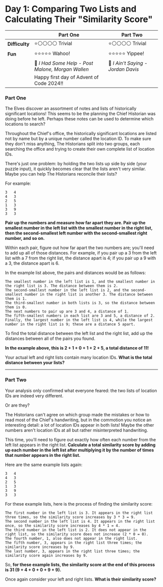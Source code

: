 # Day 1: Comparing Two Lists and Calculating Their "Similarity Score"



|              | Part One                           | Part Two                           |
|--------------|------------------------------------|------------------------------------|
| **Difficulty** | ⭐⚪⚪⚪⚪ Trivial                      | ⭐⚪⚪⚪⚪ Trivial                      |
| **Fun**      | ⭐⭐⭐⭐⭐ Wahoo!                       | ⭐⭐⭐⭐⭐ Yippee!                      |
| | 🎵 *I Had Some Help - Post Malone, Morgan Wallen* | 🎵 *I Ain't Saying - Jordan Davis* |
| | Happy first day of Advent of Code 2024!! |                                    |

### Part One

The Elves discover an assortment of notes and lists of historically significant locations! This seems to be the planning the Chief Historian was doing before he left. Perhaps these notes can be used to determine which locations to search?

Throughout the Chief's office, the historically significant locations are listed not by name but by a unique number called the location ID. To make sure they don't miss anything, The Historians split into two groups, each searching the office and trying to create their own complete list of location IDs.

There's just one problem: by holding the two lists up side by side (your puzzle input), it quickly becomes clear that the lists aren't very similar. Maybe you can help The Historians reconcile their lists?

For example:

```
3   4
4   3
2   5
1   3
3   9
3   3
```

**Pair up the numbers and measure how far apart they are. Pair up the smallest number in the left list with the smallest number in the right list, then the second-smallest left number with the second-smallest right number, and so on.**

Within each pair, figure out how far apart the two numbers are; you'll need to add up all of those distances. For example, if you pair up a 3 from the left list with a 7 from the right list, the distance apart is 4; if you pair up a 9 with a 3, the distance apart is 6.

In the example list above, the pairs and distances would be as follows:

    The smallest number in the left list is 1, and the smallest number in the right list is 3. The distance between them is 2.
    The second-smallest number in the left list is 2, and the second-smallest number in the right list is another 3. The distance between them is 1.
    The third-smallest number in both lists is 3, so the distance between them is 0.
    The next numbers to pair up are 3 and 4, a distance of 1.
    The fifth-smallest numbers in each list are 3 and 5, a distance of 2.
    Finally, the largest number in the left list is 4, while the largest number in the right list is 9; these are a distance 5 apart.

To find the total distance between the left list and the right list, add up the distances between all of the pairs you found. 

**In the example above, this is 2 + 1 + 0 + 1 + 2 + 5, a total distance of 11!**

Your actual left and right lists contain many location IDs. **What is the total distance between your lists?**

***
### Part Two

Your analysis only confirmed what everyone feared: the two lists of location IDs are indeed very different.

Or are they?

The Historians can't agree on which group made the mistakes or how to read most of the Chief's handwriting, but in the commotion you notice an interesting detail: a lot of location IDs appear in both lists! Maybe the other numbers aren't location IDs at all but rather misinterpreted handwriting.

This time, you'll need to figure out exactly how often each number from the left list appears in the right list. **Calculate a total similarity score by adding up each number in the left list after multiplying it by the number of times that number appears in the right list.**

Here are the same example lists again:

```
3   4
4   3
2   5
1   3
3   9
3   3
```

For these example lists, here is the process of finding the similarity score:

    The first number in the left list is 3. It appears in the right list three times, so the similarity score increases by 3 * 3 = 9.
    The second number in the left list is 4. It appears in the right list once, so the similarity score increases by 4 * 1 = 4.
    The third number in the left list is 2. It does not appear in the right list, so the similarity score does not increase (2 * 0 = 0).
    The fourth number, 1, also does not appear in the right list.
    The fifth number, 3, appears in the right list three times; the similarity score increases by 9.
    The last number, 3, appears in the right list three times; the similarity score again increases by 9.

So, **for these example lists, the similarity score at the end of this process is 31 (9 + 4 + 0 + 0 + 9 + 9).**

Once again consider your left and right lists. **What is their similarity score?**